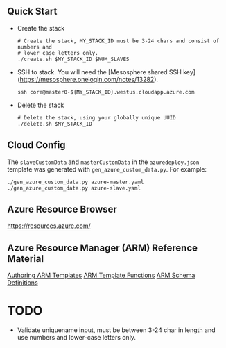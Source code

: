 ## Quick Start

- Create the stack

  ```
  # Create the stack, MY_STACK_ID must be 3-24 chars and consist of numbers and
  # lower case letters only.
  ./create.sh $MY_STACK_ID $NUM_SLAVES
  ```

- SSH to stack. You will need the [Mesosphere shared SSH key]
  (https://mesosphere.onelogin.com/notes/13282).

  ```
  ssh core@master0-${MY_STACK_ID}.westus.cloudapp.azure.com
  ```

- Delete the stack

  ```
  # Delete the stack, using your globally unique UUID
  ./delete.sh $MY_STACK_ID
  ```

## Cloud Config

The `slaveCustomData` and `masterCustomData` in the `azuredeploy.json` template
was generated with `gen_azure_custom_data.py`. For example:

  ```
  ./gen_azure_custom_data.py azure-master.yaml
  ./gen_azure_custom_data.py azure-slave.yaml
  ```

## Azure Resource Browser

https://resources.azure.com/

## Azure Resource Manager (ARM) Reference Material

[Authoring ARM Templates](https://azure.microsoft.com/en-us/documentation/articles/resource-group-authoring-templates/)
[ARM Template Functions](https://azure.microsoft.com/en-us/documentation/articles/resource-group-template-functions/)
[ARM Schema Definitions](https://github.com/Azure/azure-resource-manager-schemas/tree/master/schemas)

# TODO

* Validate uniquename input, must be between 3-24 char in length and use numbers
  and lower-case letters only.
